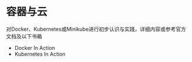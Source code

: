 # 容器与云

对Docker、Kubernetes或Minikube进行初步认识与实践，详细内容或参考官方文档及以下书箱

* Docker In Action
* Kubernetes In Action